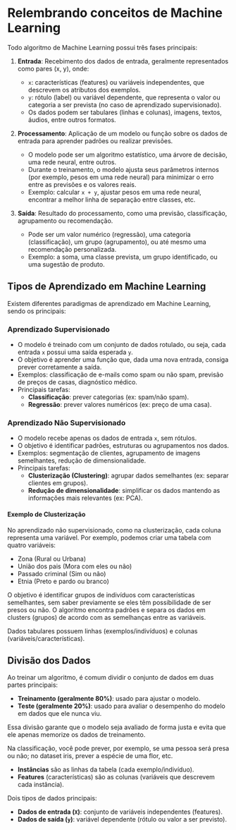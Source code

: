 # Relembrando conceitos de Machine Learning

Todo algoritmo de Machine Learning possui três fases principais:

1. **Entrada**: Recebimento dos dados de entrada, geralmente representados como pares (x, y), onde:
    - `x`: características (features) ou variáveis independentes, que descrevem os atributos dos exemplos.
    - `y`: rótulo (label) ou variável dependente, que representa o valor ou categoria a ser prevista (no caso de aprendizado supervisionado).
    - Os dados podem ser tabulares (linhas e colunas), imagens, textos, áudios, entre outros formatos.

2. **Processamento**: Aplicação de um modelo ou função sobre os dados de entrada para aprender padrões ou realizar previsões.
    - O modelo pode ser um algoritmo estatístico, uma árvore de decisão, uma rede neural, entre outros.
    - Durante o treinamento, o modelo ajusta seus parâmetros internos (por exemplo, pesos em uma rede neural) para minimizar o erro entre as previsões e os valores reais.
    - Exemplo: calcular `x + y`, ajustar pesos em uma rede neural, encontrar a melhor linha de separação entre classes, etc.

3. **Saída**: Resultado do processamento, como uma previsão, classificação, agrupamento ou recomendação.
    - Pode ser um valor numérico (regressão), uma categoria (classificação), um grupo (agrupamento), ou até mesmo uma recomendação personalizada.
    - Exemplo: a soma, uma classe prevista, um grupo identificado, ou uma sugestão de produto.

## Tipos de Aprendizado em Machine Learning

Existem diferentes paradigmas de aprendizado em Machine Learning, sendo os principais:

### Aprendizado Supervisionado

- O modelo é treinado com um conjunto de dados rotulado, ou seja, cada entrada `x` possui uma saída esperada `y`.
- O objetivo é aprender uma função que, dada uma nova entrada, consiga prever corretamente a saída.
- Exemplos: classificação de e-mails como spam ou não spam, previsão de preços de casas, diagnóstico médico.
- Principais tarefas:
    - **Classificação**: prever categorias (ex: spam/não spam).
    - **Regressão**: prever valores numéricos (ex: preço de uma casa).

### Aprendizado Não Supervisionado

- O modelo recebe apenas os dados de entrada `x`, sem rótulos.
- O objetivo é identificar padrões, estruturas ou agrupamentos nos dados.
- Exemplos: segmentação de clientes, agrupamento de imagens semelhantes, redução de dimensionalidade.
- Principais tarefas:
    - **Clusterização (Clustering)**: agrupar dados semelhantes (ex: separar clientes em grupos).
    - **Redução de dimensionalidade**: simplificar os dados mantendo as informações mais relevantes (ex: PCA).

#### Exemplo de Clusterização

No aprendizado não supervisionado, como na clusterização, cada coluna representa uma variável. Por exemplo, podemos criar uma tabela com quatro variáveis:

- Zona (Rural ou Urbana)
- União dos pais (Mora com eles ou não)
- Passado criminal (Sim ou não)
- Etnia (Preto e pardo ou branco)

O objetivo é identificar grupos de indivíduos com características semelhantes, sem saber previamente se eles têm possibilidade de ser presos ou não. O algoritmo encontra padrões e separa os dados em clusters (grupos) de acordo com as semelhanças entre as variáveis.

Dados tabulares possuem linhas (exemplos/indivíduos) e colunas (variáveis/características).

## Divisão dos Dados

Ao treinar um algoritmo, é comum dividir o conjunto de dados em duas partes principais:

- **Treinamento (geralmente 80%)**: usado para ajustar o modelo.
- **Teste (geralmente 20%)**: usado para avaliar o desempenho do modelo em dados que ele nunca viu.

Essa divisão garante que o modelo seja avaliado de forma justa e evita que ele apenas memorize os dados de treinamento.

Na classificação, você pode prever, por exemplo, se uma pessoa será presa ou não; no dataset iris, prever a espécie de uma flor, etc.

- **Instâncias** são as linhas da tabela (cada exemplo/indivíduo).
- **Features** (características) são as colunas (variáveis que descrevem cada instância).

Dois tipos de dados principais:

- **Dados de entrada (`X`)**: conjunto de variáveis independentes (features).
- **Dados de saída (`y`)**: variável dependente (rótulo ou valor a ser previsto).

